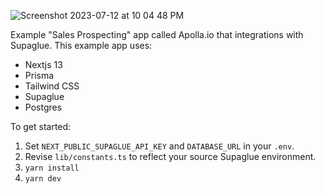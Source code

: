 ![Screenshot 2023-07-12 at 10 04 48 PM](https://github.com/supaglue-labs/example-app/assets/471516/ab4c143b-6d90-48e9-a78d-a73173809b8b)

Example "Sales Prospecting" app called Apolla.io that integrations with Supaglue. This example app uses:

- Nextjs 13
- Prisma
- Tailwind CSS
- Supaglue
- Postgres

To get started:
1. Set `NEXT_PUBLIC_SUPAGLUE_API_KEY` and `DATABASE_URL` in your `.env`.
2. Revise `lib/constants.ts` to reflect your source Supaglue environment.
3. `yarn install`
4. `yarn dev`
